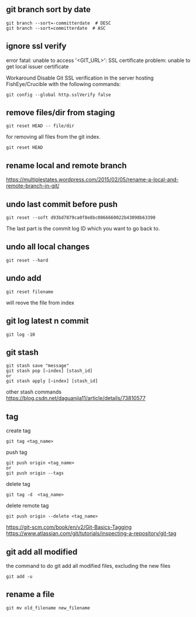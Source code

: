 
## git branch sort by date
```
git branch --sort=-committerdate  # DESC
git branch --sort=committerdate  # ASC
```

## ignore ssl verify 
error
fatal: unable to access '<GIT_URL>': SSL certificate problem: unable to get local issuer certificate

Workaround
Disable Git SSL verification in the server hosting FishEye/Crucible with the following commands:
```
git config --global http.sslVerify false
```

## remove files/dir from staging
```
git reset HEAD -- file/dir
```
for removing all files from the git index.
```
git reset HEAD 
```

## rename local and remote branch 
https://multiplestates.wordpress.com/2015/02/05/rename-a-local-and-remote-branch-in-git/

## undo last commit before push
```
git reset --soft d93bd7879ca0f8e8bc0866660022b43098b63390
```
The last part is the commit log ID which you want to go back to.

## undo all local changes
```
git reset --hard
```

## undo add
```
git reset filename
```
will reove the file from index

## git log latest n commit
```
git log -10
```

## git stash 
```
git stash save "message"
git stash pop [–index] [stash_id]
or 
git stash apply [–index] [stash_id]
```
other stash commands
https://blog.csdn.net/daguanjia11/article/details/73810577

## tag
create tag
```
git tag <tag_name>
```
push tag
```
git push origin <tag_name>
or 
git push origin --tags
```
delete tag
```
git tag -d  <tag_name>
```
delete remote tag
```
git push origin --delete <tag_name>
```
https://git-scm.com/book/en/v2/Git-Basics-Tagging  
https://www.atlassian.com/git/tutorials/inspecting-a-repository/git-tag  

## git add all modified 
the command to do git add all modified files, excluding the new files
```
git add -u
```

## rename a file
```
git mv old_filename new_filename
```

